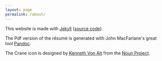 ```yaml
---
layout: page
permalink: /about/
---
```


This website is made with [Jekyll](http://jekyllrb.com/) ([source code](https://github.com/cosenal/cosenal.github.io)).

The Pdf version of the résumé is generated with John MacFarlane's great tool 
[Pandoc](http://johnmacfarlane.net/pandoc/).

The Crane icon is designed by [Kenneth Von Alt](http://www.thenounproject.com/KenVonAlt) from the 
[Noun Project](http://www.thenounproject.com).